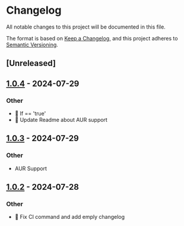 # Changelog
All notable changes to this project will be documented in this file.

The format is based on [Keep a Changelog](https://keepachangelog.com/en/1.0.0/),
and this project adheres to [Semantic Versioning](https://semver.org/spec/v2.0.0.html).

## [Unreleased]

## [1.0.4](https://github.com/TaylorBeeston/image-colorizer/compare/v1.0.3...v1.0.4) - 2024-07-29

### Other
- :green_heart: If == 'true'
- :memo: Update Readme about AUR support

## [1.0.3](https://github.com/TaylorBeeston/image-colorizer/compare/v1.0.2...v1.0.3) - 2024-07-29

### Other
- AUR Support

## [1.0.2](https://github.com/TaylorBeeston/image-colorizer/compare/v1.0.1...v1.0.2) - 2024-07-28

### Other
- :green_heart: Fix CI command and add emply changelog
